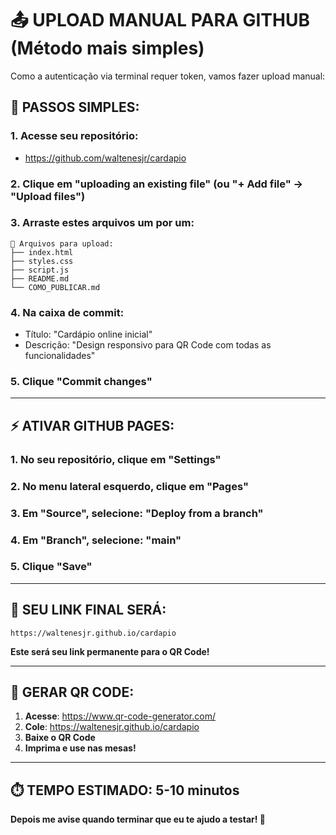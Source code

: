 # 📤 UPLOAD MANUAL PARA GITHUB (Método mais simples)

Como a autenticação via terminal requer token, vamos fazer upload manual:

## 🎯 PASSOS SIMPLES:

### 1. **Acesse seu repositório**:
   - https://github.com/waltenesjr/cardapio

### 2. **Clique em "uploading an existing file"** (ou "+ Add file" → "Upload files")

### 3. **Arraste estes arquivos um por um**:
   ```
   📁 Arquivos para upload:
   ├── index.html
   ├── styles.css  
   ├── script.js
   ├── README.md
   └── COMO_PUBLICAR.md
   ```

### 4. **Na caixa de commit**:
   - Título: "Cardápio online inicial"
   - Descrição: "Design responsivo para QR Code com todas as funcionalidades"

### 5. **Clique "Commit changes"**

---

## ⚡ ATIVAR GITHUB PAGES:

### 1. **No seu repositório, clique em "Settings"**
### 2. **No menu lateral esquerdo, clique em "Pages"**  
### 3. **Em "Source", selecione: "Deploy from a branch"**
### 4. **Em "Branch", selecione: "main"** 
### 5. **Clique "Save"**

---

## 🎉 SEU LINK FINAL SERÁ:

```
https://waltenesjr.github.io/cardapio
```

**Este será seu link permanente para o QR Code!**

---

## 📱 GERAR QR CODE:

1. **Acesse**: https://www.qr-code-generator.com/
2. **Cole**: https://waltenesjr.github.io/cardapio
3. **Baixe o QR Code**
4. **Imprima e use nas mesas!**

---

## ⏱️ TEMPO ESTIMADO: 5-10 minutos

**Depois me avise quando terminar que eu te ajudo a testar! 🚀**
